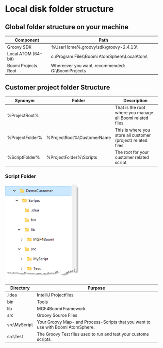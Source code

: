 # Local disk folder structure

## Global folder structure on your machine

| Component | Path |
| --- | --- |
| Groovy SDK | %UserHome%\.groovy\sdk\groovy-2.4.13\ |
| Local ATOM (64-bit) | c:\Program Files\Boomi AtomSphere\LocalAtom\ |
| Boomi Projects Root | Whereever you want, recommended: G:\BoomiProjects |

## Customer project folder Structure

| Synonym | Folder | Description |
| --- | --- | --- |
| %ProjectRoot% |  | That is the root where you manage all Boomi related files. |
| %ProjectFolder% | %ProjectRoot%\CustomerName | This is where you store all customer (project) related files. |
| %ScriptFolder% | %ProjectFolder%\Scripts | The root for your customer related script. |

### Script Folder

![Untitled](Local%20disk%20folder%20structure%20d010906aac0344bab591f7bebd243856/Untitled.png)

| Directory | Purpose |
| --- | --- |
| .idea | IntelliJ Projectfiles |
| bin | Tools |
| lib | MGF4Boomi Framework |
| src | Groovy Source Files |
| src\MyScript | Your Groovy Map- and Process-Scripts that you want to use with Boomi AtomSphere. |
| src\Test | The Groovy Test files used to run and test your custome scripts. |